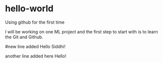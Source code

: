 # hello-world
Using github for the first time

I will be working on one ML project and the first step to start with is to learn the Git and Github.

#new line added
Hello Siddhi!

another line added here
Hello!
